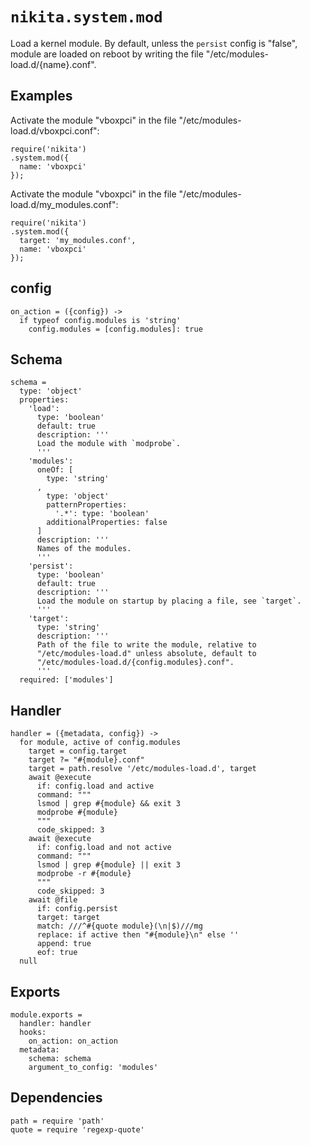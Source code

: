
# `nikita.system.mod`

Load a kernel module. By default, unless the `persist` config is "false",
module are loaded on reboot by writing the file "/etc/modules-load.d/{name}.conf".

## Examples

Activate the module "vboxpci" in the file "/etc/modules-load.d/vboxpci.conf":

```
require('nikita')
.system.mod({
  name: 'vboxpci'
});
```

Activate the module "vboxpci" in the file "/etc/modules-load.d/my_modules.conf":

```
require('nikita')
.system.mod({
  target: 'my_modules.conf',
  name: 'vboxpci'
});
```

## config

    on_action = ({config}) ->
      if typeof config.modules is 'string'
        config.modules = [config.modules]: true

## Schema

    schema =
      type: 'object'
      properties:
        'load':
          type: 'boolean'
          default: true
          description: '''
          Load the module with `modprobe`.
          '''
        'modules':
          oneOf: [
            type: 'string'
          ,
            type: 'object'
            patternProperties:
              '.*': type: 'boolean'
            additionalProperties: false
          ]
          description: '''
          Names of the modules.
          '''
        'persist':
          type: 'boolean'
          default: true
          description: '''
          Load the module on startup by placing a file, see `target`.
          '''
        'target':
          type: 'string'
          description: '''
          Path of the file to write the module, relative to
          "/etc/modules-load.d" unless absolute, default to
          "/etc/modules-load.d/{config.modules}.conf".
          '''
      required: ['modules']

## Handler

    handler = ({metadata, config}) ->
      for module, active of config.modules
        target = config.target
        target ?= "#{module}.conf"
        target = path.resolve '/etc/modules-load.d', target
        await @execute
          if: config.load and active
          command: """
          lsmod | grep #{module} && exit 3
          modprobe #{module}
          """
          code_skipped: 3
        await @execute
          if: config.load and not active
          command: """
          lsmod | grep #{module} || exit 3
          modprobe -r #{module}
          """
          code_skipped: 3
        await @file
          if: config.persist
          target: target
          match: ///^#{quote module}(\n|$)///mg
          replace: if active then "#{module}\n" else ''
          append: true
          eof: true
      null

## Exports

    module.exports =
      handler: handler
      hooks:
        on_action: on_action
      metadata:
        schema: schema
        argument_to_config: 'modules'

## Dependencies

    path = require 'path'
    quote = require 'regexp-quote'
